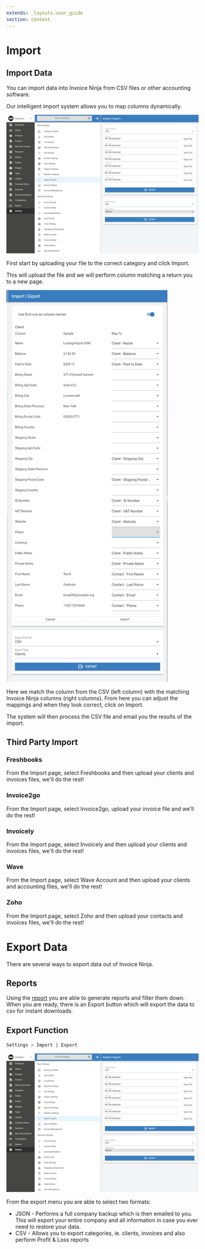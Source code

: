```yaml
---
extends: _layouts.user_guide 
section: content
---
```


# Import

## Import Data

You can import data into Invoice Ninja from CSV files or other accounting software.

Our intelligent import system allows you to map columns dynamically. 

![alt text](/assets/images/settings/export_csv.png "CSV Imports")

First start by uploading your file to the correct category and click Import.

This will upload the file and we will perform column matching a return you to a new page.

![alt text](/assets/images/settings/import_column_matching.png "CSV Mapping")

Here we match the column from the CSV (left column) with the matching Invoice Ninja columns (right columns). From here you can adjust the mappings and when they look correct, click on Import.

The system will then process the CSV file and email you the results of the import.

## Third Party Import

### Freshbooks

From the Import page, select Freshbooks and then upload your clients and invoices files, we'll do the rest!

### Invoice2go

From the Import page, select Invoice2go, upload your invoice file and we'll do the rest!

### Invoicely

From the Import page, select Invoicely and then upload your clients and invoices files, we'll do the rest!

### Wave

From the Import page, select Wave Account and then upload your clients and accounting files, we'll do the rest!

### Zoho

From the Import page, select Zoho and then upload your contacts and invoices files, we'll do the rest!

# Export Data

There are several ways to export data out of Invoice Ninja.

## Reports

Using the [report](/docs/reports) you are able to generate reports and filter them down. When you are ready, there is an Export button which will export the data to csv for instant downloads.

## Export Function

```bash
Settings > Import | Export
```

![alt text](/assets/images/settings/export_csv.png "CSV Exports")

From the export menu you are able to select two formats:

 - JSON - Performs a full company backup which is then emailed to you. This will export your entire company and all information in case you ever need to restore your data.
 - CSV - Allows you to export categories, ie. clients, invoices and also perform Profit & Loss reports